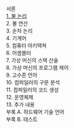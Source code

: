서론         
[1. 불 논리](https://github.com/junsu9637/Study/blob/main/Computing%20System/The%20Elements%20Computing%20Systems/Contents/Boolean%20Logic.md#multi-bit-version-of-the-basic-gate)    
2. 불 연산         
3. 순차 논리            
4. 기계어               
5. 컴퓨터 아키텍쳐            
6. 어셈블러              
7. 가상 머신의 스택 산술            
8. 가상 머신의 프로그램 제어             
9. 고수준 언어               
10. 컴퍼일러의 구문 분석             
11. 컴파일러의 코드 생성             
12. 운영체제             
13. 추가 내용             
부록 A. 하드웨어 기술 언어              
부록 B. 테스트            
